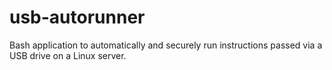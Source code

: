 # usb-autorunner
Bash application to automatically and securely run instructions passed via a USB drive on a Linux server.
